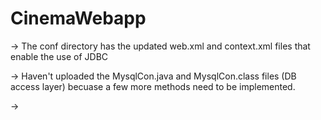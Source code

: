 # CinemaWebapp

-> The conf directory has the updated web.xml and context.xml files that enable the use of JDBC

-> Haven't uploaded the MysqlCon.java and MysqlCon.class files (DB access layer) becuase a few more methods need to be implemented. 

-> 
